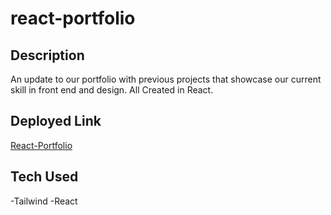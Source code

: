 # react-portfolio

## Description 

An update to our portfolio with previous projects that showcase our current skill in front end and design. All Created in React. 

## Deployed Link

[React-Portfolio](https://charming-gecko-209657.netlify.app/)

## Tech Used
-Tailwind 
-React 

